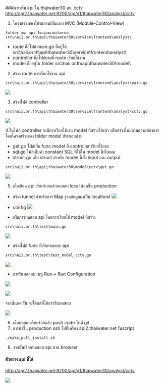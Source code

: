 <!---
author Thitiorn Meeprasert (thitiporn@haii.or.th)
-->
###การเพิ่ม api ใน thaiwater30 ตย. cctv
http://api2.thaiwater.net:9200/api/v1/thaiwater30/analyst/cctv

1. โครงสร้างของโปรแกรมเป็นแบบ MVC (Module-Control-View)
```
folder ของ api ในกลุ่มของนักวิเคราะห์
src\haii.or.th\api\thaiwater30\service\frontend\analyst\
```
- route คือไฟล์ main.go ที่อยู่ใต้ src\haii.or.th\api\thaiwater30\service\frontend\analyst\
- controller คือไฟล์ตามที่ route เรียกใช้งาน
- model คืออยู่ใน folder src\haii.or.th\api\thaiwater30\model\

2. สร้าง route การเรียกใช้งาน api
```
src\haii.or.th\api\thaiwater30\service\frontend\analyst\main.go
```
![](assets/markdown-img-paste-20191127090012176.png)

3. สร้างไฟล์ controller
```
src\haii.or.th\api\thaiwater30\service\frontend\analyst\cctv.go
```
![](assets/markdown-img-paste-20191127090407516.png)

4.ในไฟล์ controller จะมีการเรียกใช้งาน model ที่สร้างไว้แล้ว หรือสร้างใหม่ตามความต้องการ
โดยโครงสร้างของ folder model ประกอบด้วย
- get.go ไฟล์เก็บ func model ที่ controller เรียกใช้งาน
- sql.go ไฟล์เก็บค่า constant SQL ที่ใช้ใน model นี้ทั้งหมด
- struct.go เก็บ struct สำหรับ model นี้ทั้ง input และ output

```
src\haii.or.th\api\thaiwater30\model\cctv\get.go
```
![](assets/markdown-img-paste-20191127090607242.png)

5. เมื่อเขียน api เรียบร้อยแล้วทดสอบ local ก่อนขึ้น production

- สร้าง tunnel สำหรับการ Map ฐานข้อมูลมาเป็น localhost
![](assets/markdown-img-paste-20191127091427346.png)

- config
![](assets/markdown-img-paste-20191127091510715.png)

- เพิ่มการทดสอบ api โดยการเรียกใช้ model ที่สร้าง
```
src\haii.or.th\test\main.go
```
![](assets/markdown-img-paste-20191127092902408.png)

- สร้างไฟล์ func ที่เรียกทดสอบ api
```
src\haii.or.th\test\test_model_cctv.go
```
![](assets/markdown-img-paste-20191127092542398.png)

- การรันทดสอบ เมนู Run-> Run Configuration

![](assets/markdown-img-paste-2019112709310564.png)

![](assets/markdown-img-paste-20191127093126196.png)

จากนั้นกด รัน จะได้ผลที่ได้การรันทดสอบ

![](assets/markdown-img-paste-2019112709302230.png)

6. เมื่อทดสอบเรียบร้อยแล้ว push code ไปที่ git
7. การนำขึ้น production
ssh ไปที่เครื่อง api2.thaiwater.net
รันscript
```
./make_pull_install.sh
```
8. จากนั้นเรียกทดสอบ api ผ่าน browser

#### ตัวอย่าง api ที่ได้

http://api2.thaiwater.net:9200/api/v1/thaiwater30/analyst/cctv

![](assets/markdown-img-paste-20191127085746272.png)
